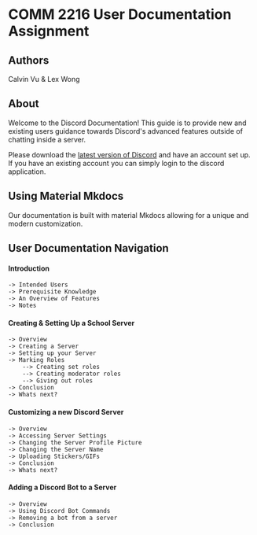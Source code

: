 # COMM 2216 User Documentation Assignment

## Authors

Calvin Vu & Lex Wong

## About

Welcome to the Discord Documentation! This guide is to provide new and existing users guidance towards Discord's advanced features outside of chatting inside a server.

Please download the [latest version of Discord](https://discord.com/download) and have an account set up. If you have an existing account you can simply login to the discord application.

## Using Material Mkdocs

Our documentation is built with material Mkdocs allowing for a unique and modern customization.


## User Documentation Navigation

#### Introduction
    -> Intended Users
    -> Prerequisite Knowledge
    -> An Overview of Features
    -> Notes

#### Creating & Setting Up a School Server
    -> Overview
    -> Creating a Server
    -> Setting up your Server
    -> Marking Roles
        --> Creating set roles
        --> Creating moderator roles
        --> Giving out roles
    -> Conclusion
    -> Whats next?
#### Customizing a new Discord Server
    -> Overview
    -> Accessing Server Settings
    -> Changing the Server Profile Picture
    -> Changing the Server Name
    -> Uploading Stickers/GIFs
    -> Conclusion
    -> Whats next?

#### Adding a Discord Bot to a Server
    -> Overview
    -> Using Discord Bot Commands
    -> Removing a bot from a server
    -> Conclusion

